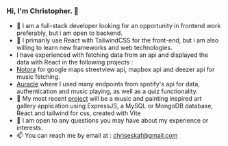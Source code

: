 ### Hi, I'm Christopher. 👋

<!--
**kikos7/kikos7** is a ✨ _special_ ✨ repository because its `README.md` (this file) appears on your GitHub profile.

Here are some ideas to get you started:
-->

- 🤔 I am a full-stack developer looking for an opportunity in frontend work preferably, but i am open to backend.
- 🌱 I primarily use React with TailwindCSS for the front-end, but i am also willing to learn new frameworks and web technologies.
- I have experienced with fetching data from an api and displayed the data with React in the following projects :
- [Notora](https://github.com/ChrisES7/Notora) for google maps streetview api, mapbox api and deezer api for music fetching.
- [Auracle](https://github.com/ChrisES7/Auracle) where I used many endpoints from spotify's api for data, authentication and music playing, as well as a quiz functionality.
- 🔭 My most recent [project](https://github.com/ChrisES7/MusicalArt-Gallery) will be a music and painting inspired art gallery application using ExpressJS, a MySQL or MongoDB database, React and tailwind for css, created with Vite
- 💬 I am open to any questions you may have about my experience or interests.
- 📫 You can reach me by email at : chriseskaf@gmail.com

